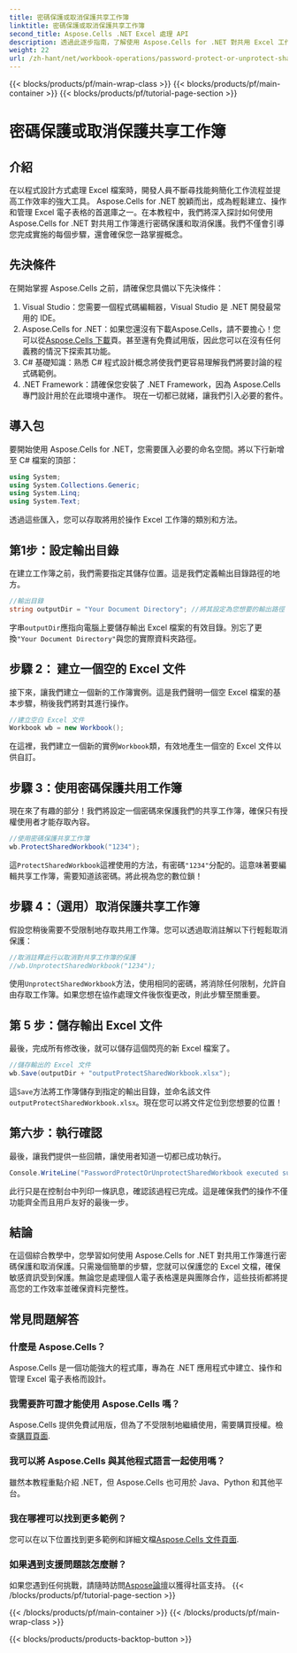 ```yaml
---
title: 密碼保護或取消保護共享工作簿
linktitle: 密碼保護或取消保護共享工作簿
second_title: Aspose.Cells .NET Excel 處理 API
description: 透過此逐步指南，了解使用 Aspose.Cells for .NET 對共用 Excel 工作簿進行密碼保護或取消保護。增強文件安全性。
weight: 22
url: /zh-hant/net/workbook-operations/password-protect-or-unprotect-shared-workbook/
---
```


{{< blocks/products/pf/main-wrap-class >}}
{{< blocks/products/pf/main-container >}}
{{< blocks/products/pf/tutorial-page-section >}}

# 密碼保護或取消保護共享工作簿

## 介紹
在以程式設計方式處理 Excel 檔案時，開發人員不斷尋找能夠簡化工作流程並提高工作效率的強大工具。 Aspose.Cells for .NET 脫穎而出，成為輕鬆建立、操作和管理 Excel 電子表格的首選庫之一。在本教程中，我們將深入探討如何使用 Aspose.Cells for .NET 對共用工作簿進行密碼保護和取消保護。我們不僅會引導您完成實施的每個步驟，還會確保您一路掌握概念。
## 先決條件
在開始掌握 Aspose.Cells 之前，請確保您具備以下先決條件：
1. Visual Studio：您需要一個程式碼編輯器，Visual Studio 是 .NET 開發最常用的 IDE。
2.  Aspose.Cells for .NET：如果您還沒有下載Aspose.Cells，請不要擔心！您可以從[Aspose.Cells 下載](https://releases.aspose.com/cells/net/)頁。甚至還有免費試用版，因此您可以在沒有任何義務的情況下探索其功能。
3. C# 基礎知識：熟悉 C# 程式設計概念將使我們更容易理解我們將要討論的程式碼範例。
4. .NET Framework：請確保您安裝了 .NET Framework，因為 Aspose.Cells 專門設計用於在此環境中運作。
現在一切都已就緒，讓我們引入必要的套件。
## 導入包
要開始使用 Aspose.Cells for .NET，您需要匯入必要的命名空間。將以下行新增至 C# 檔案的頂部：
```csharp
using System;
using System.Collections.Generic;
using System.Linq;
using System.Text;
```
透過這些匯入，您可以存取將用於操作 Excel 工作簿的類別和方法。
## 第1步：設定輸出目錄
在建立工作簿之前，我們需要指定其儲存位置。這是我們定義輸出目錄路徑的地方。
```csharp
//輸出目錄
string outputDir = "Your Document Directory"; //將其設定為您想要的輸出路徑
```
字串`outputDir`應指向電腦上要儲存輸出 Excel 檔案的有效目錄。別忘了更換`"Your Document Directory"`與您的實際資料夾路徑。
## 步驟 2： 建立一個空的 Excel 文件
接下來，讓我們建立一個新的工作簿實例。這是我們聲明一個空 Excel 檔案的基本步驟，稍後我們將對其進行操作。 
```csharp
//建立空白 Excel 文件
Workbook wb = new Workbook();
```
在這裡，我們建立一個新的實例`Workbook`類，有效地產生一個空的 Excel 文件以供自訂。
## 步驟 3：使用密碼保護共用工作簿
現在來了有趣的部分！我們將設定一個密碼來保護我們的共享工作簿，確保只有授權使用者才能存取內容。
```csharp
//使用密碼保護共享工作簿
wb.ProtectSharedWorkbook("1234");
```
這`ProtectSharedWorkbook`這裡使用的方法，有密碼`"1234"`分配的。這意味著要編輯共享工作簿，需要知道該密碼。將此視為您的數位鎖！
## 步驟 4：（選用）取消保護共享工作簿
假設您稍後需要不受限制地存取共用工作簿。您可以透過取消註解以下行輕鬆取消保護：
```csharp
//取消註釋此行以取消對共享工作簿的保護
//wb.UnprotectSharedWorkbook("1234");
```
使用`UnprotectSharedWorkbook`方法，使用相同的密碼，將消除任何限制，允許自由存取工作簿。如果您想在協作處理文件後恢復更改，則此步驟至關重要。
## 第 5 步：儲存輸出 Excel 文件
最後，完成所有修改後，就可以儲存這個閃亮的新 Excel 檔案了。
```csharp
//儲存輸出的 Excel 文件
wb.Save(outputDir + "outputProtectSharedWorkbook.xlsx");
```
這`Save`方法將工作簿儲存到指定的輸出目錄，並命名該文件`outputProtectSharedWorkbook.xlsx`。現在您可以將文件定位到您想要的位置！
## 第六步：執行確認
最後，讓我們提供一些回饋，讓使用者知道一切都已成功執行。
```csharp
Console.WriteLine("PasswordProtectOrUnprotectSharedWorkbook executed successfully.\r\n");
```
此行只是在控制台中列印一條訊息，確認該過程已完成。這是確保我們的操作不僅功能齊全而且用戶友好的最後一步。
## 結論
在這個綜合教學中，您學習如何使用 Aspose.Cells for .NET 對共用工作簿進行密碼保護和取消保護。只需幾個簡單的步驟，您就可以保護您的 Excel 文檔，確保敏感資訊受到保護。無論您是處理個人電子表格還是與團隊合作，這些技術都將提高您的工作效率並確保資料完整性。
## 常見問題解答
### 什麼是 Aspose.Cells？
Aspose.Cells 是一個功能強大的程式庫，專為在 .NET 應用程式中建立、操作和管理 Excel 電子表格而設計。
### 我需要許可證才能使用 Aspose.Cells 嗎？
 Aspose.Cells 提供免費試用版，但為了不受限制地繼續使用，需要購買授權。檢查[購買頁面](https://purchase.aspose.com/buy).
### 我可以將 Aspose.Cells 與其他程式語言一起使用嗎？
雖然本教程重點介紹 .NET，但 Aspose.Cells 也可用於 Java、Python 和其他平台。
### 我在哪裡可以找到更多範例？
您可以在以下位置找到更多範例和詳細文檔[Aspose.Cells 文件頁面](https://reference.aspose.com/cells/net/).
### 如果遇到支援問題該怎麼辦？
如果您遇到任何挑戰，請隨時訪問[Aspose論壇](https://forum.aspose.com/c/cells/9)以獲得社區支持。
{{< /blocks/products/pf/tutorial-page-section >}}

{{< /blocks/products/pf/main-container >}}
{{< /blocks/products/pf/main-wrap-class >}}

{{< blocks/products/products-backtop-button >}}
